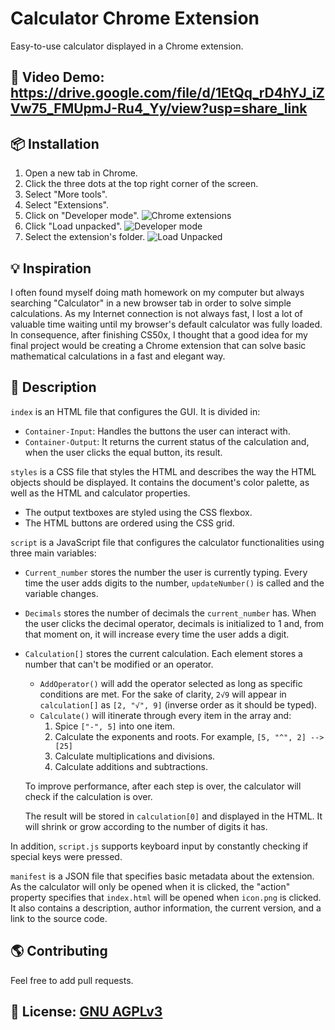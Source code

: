 # Calculator Chrome Extension
Easy-to-use calculator displayed in a Chrome extension.


## 🎥 Video Demo: https://drive.google.com/file/d/1EtQq_rD4hYJ_iZVw75_FMUpmJ-Ru4_Yy/view?usp=share_link


## 📦 Installation
1. Open a new tab in Chrome.
2. Click the three dots at the top right corner of the screen.
3. Select "More tools".
4. Select "Extensions".
5. Click on "Developer mode".
![Chrome extensions](https://i.ibb.co/N7MwfQ8/Installation.png)
6. Click "Load unpacked".
![Developer mode](https://i.ibb.co/0YStL28/Installation.png)
7. Select the extension's folder.
![Load Unpacked](https://i.ibb.co/7JPzynh/Installation.png)


## 💡 Inspiration
I often found myself doing math homework on my computer but always searching "Calculator" in a new browser tab in order to solve simple calculations.
As my Internet connection is not always fast, I lost a lot of valuable time waiting until my browser's default calculator was fully loaded.
In consequence, after finishing CS50x, I thought that a good idea for my final project would be creating a Chrome extension that can solve basic mathematical calculations in a fast and elegant way.


## 📝 Description
`index` is an HTML file that configures the GUI. It is divided in:
- `Container-Input`: Handles the buttons the user can interact with.
- `Container-Output`: It returns the current status of the calculation and, when the user clicks the equal button, its result.

`styles` is a CSS file that styles the HTML and describes the way the HTML objects should be displayed. It contains the document's color palette, as well as the HTML and calculator properties.
  - The output textboxes are styled using the CSS flexbox.
  - The HTML buttons are ordered using the CSS grid.

`script` is a JavaScript file that configures the calculator functionalities using three main variables:
- `Current_number` stores the number the user is currently typing. Every time the user adds digits to the number, `updateNumber()` is called and the variable changes.
- `Decimals` stores the number of decimals the `current_number` has. When the user clicks the decimal operator, decimals is initialized to 1 and, from that moment on, it will increase every time the user adds a digit.
- `Calculation[]` stores the current calculation. Each element stores a number that can't be modified or an operator.
	- `AddOperator()` will add the operator selected as long as specific conditions are met. For the sake of clarity, `2√9` will appear in `calculation[]` as `[2, "√", 9]` (inverse order as it should be typed).
	- `Calculate()` will itinerate through every item in the array and:
      1. Spice `["-", 5]` into one item.
      2. Calculate the exponents and roots. For example, `[5, "^", 2] --> [25]`
      3. Calculate multiplications and divisions.
      4. Calculate additions and subtractions.
    
    To improve performance, after each step is over, the calculator will check if the calculation is over.
    
    The result will be stored in `calculation[0]` and displayed in the HTML. It will shrink or grow according to the number of digits it has.

In addition, `script.js` supports keyboard input by constantly checking if special keys were pressed.

`manifest` is a JSON file that specifies basic metadata about the extension.
As the calculator will only be opened when it is clicked, the "action" property specifies that `index.html` will be opened when `icon.png` is clicked.
It also contains a description, author information, the current version, and a link to the source code.


## 🌎 Contributing
Feel free to add pull requests.


## 🧾 License: [GNU AGPLv3](https://choosealicense.com/licenses/agpl-3.0)